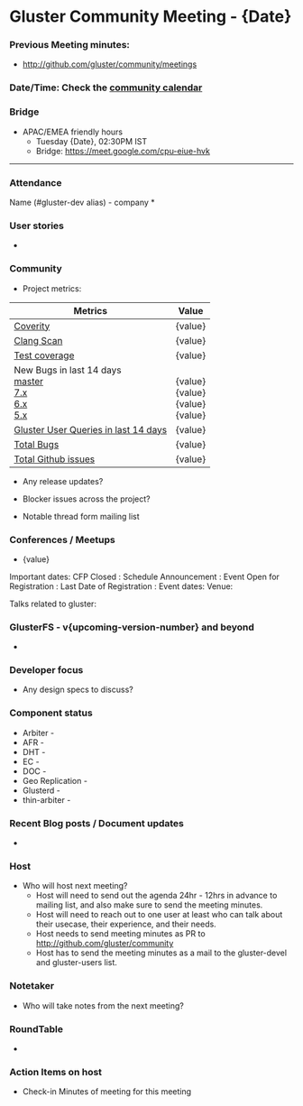 # Gluster Community Meeting -  {Date}


### Previous Meeting minutes:

- http://github.com/gluster/community/meetings

### Date/Time: Check the [community calendar](https://calendar.google.com/event?action=TEMPLATE&tmeid=MDQ0YmRydTllMXYzdWFoMmpsbjdqNXJlYmNfMjAyMDEwMjdUMDkwMDAwWiBzYWptb2hhbUByZWRoYXQuY29t&tmsrc=sajmoham%40redhat.com&scp=ALL)

### Bridge
* APAC/EMEA friendly hours
  - Tuesday {Date}, 02:30PM IST
  - Bridge: https://meet.google.com/cpu-eiue-hvk


-------

### Attendance
Name (#gluster-dev alias) - company
*

### User stories
*

### Community

* Project metrics:

|    Metrics                |   Value  |
| ------------------------- | -------- |
|[Coverity](https://scan.coverity.com/projects/gluster-glusterfs)  | {value}  |
|[Clang Scan](https://build.gluster.org/job/clang-scan/lastBuild/) |   {value}  |
|[Test coverage](https://build.gluster.org/job/line-coverage/lastCompletedBuild/Line_20Coverage_20Report/)|    {value} |
|New Bugs in last 14 days<br>[master](https://bugzilla.redhat.com/buglist.cgi?bug_status=NEW&bug_status=ASSIGNED&bug_status=POST&f1=creation_ts&o1=greaterthan&product=GlusterFS&query_format=advanced&v1=-14d&version=mainline)<br>[7.x](https://bugzilla.redhat.com/buglist.cgi?bug_status=NEW&bug_status=ASSIGNED&bug_status=POST&f1=creation_ts&list_id=10353290&o1=greaterthan&product=GlusterFS&query_format=advanced&v1=-14d&version=7)<br>[ 6.x](https://bugzilla.redhat.com/buglist.cgi?bug_status=NEW&bug_status=ASSIGNED&bug_status=POST&f1=creation_ts&o1=greaterthan&product=GlusterFS&query_format=advanced&v1=-14d&version=6)<br>[ 5.x](https://bugzilla.redhat.com/buglist.cgi?bug_status=NEW&bug_status=ASSIGNED&bug_status=POST&f1=creation_ts&o1=greaterthan&product=GlusterFS&query_format=advanced&v1=-14d&version=5)                |   <br> {value} <br> {value} <br> {value} <br>  {value}  |
|[Gluster User Queries in last 14 days](https://lists.gluster.org/pipermail/gluster-users/2020-January/thread.html)        |     {value}     |
|[Total Bugs](https://bugzilla.redhat.com/report.cgi?x_axis_field=bug_status&y_axis_field=component&z_axis_field=&no_redirect=1&query_format=report-table&short_desc_type=allwordssubstr&short_desc=&bug_status=__open__&longdesc_type=allwordssubstr&longdesc=&bug_file_loc_type=allwordssubstr&bug_file_loc=&status_whiteboard_type=allwordssubstr&status_whiteboard=&keywords_type=allwords&keywords=&deadlinefrom=&deadlineto=&bug_id=&bug_id_type=anyexact&votes=&votes_type=greaterthaneq&emailtype1=substring&email1=&emailtype2=substring&email2=&emailtype3=substring&email3=&chfieldvalue=&chfieldfrom=&chfieldto=Now&j_top=AND&f1=noop&o1=noop&v1=&format=table&action=wrap&product=GlusterFS)       |    {value}   |
|[Total Github issues](https://github.com/gluster/glusterfs/issues)       |    {value}   |


* Any release updates?

* Blocker issues across the project?


* Notable thread form mailing list


### Conferences / Meetups

* {value}

Important dates:
CFP Closed :
Schedule Announcement :
Event Open for Registration :
Last Date of Registration :
Event dates:
Venue:

Talks related to gluster:



### GlusterFS - v{upcoming-version-number} and beyond
*

### Developer focus

* Any design specs to discuss?



### Component status
* Arbiter -
* AFR -
* DHT -
* EC -
* DOC -
* Geo Replication -
* Glusterd -
* thin-arbiter -



### Recent Blog posts / Document updates
*


### Host

* Who will host next meeting?
  - Host will need to send out the agenda 24hr - 12hrs in advance to mailing list, and also make sure to send the meeting minutes.
  - Host will need to reach out to one user at least who can talk about their usecase, their experience, and their needs.
  - Host needs to send meeting minutes as PR to http://github.com/gluster/community
  - Host has to send the meeting minutes as a mail to the gluster-devel and gluster-users list.


### Notetaker

* Who will take notes from the next meeting?


### RoundTable
*


### Action Items on host
* Check-in Minutes of meeting for this meeting

